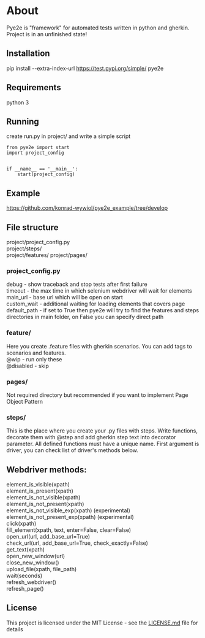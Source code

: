 # About
Pye2e is "framework" for automated tests written in python and gherkin. Project is in an unfinished state! 

## Installation
pip install --extra-index-url https://test.pypi.org/simple/ pye2e

## Requirements
python 3   

## Running
create run.py in project/ and write a simple script

```
from pye2e import start
import project_config


if __name__ == '__main__':
    start(project_config)
```

## Example
https://github.com/konrad-wywiol/pye2e_example/tree/develop

## File structure
project/project_config.py  
project/steps/  
project/features/
project/pages/

### project_config.py
debug - show traceback and stop tests after first failure  
timeout - the max time in which selenium webdriver will wait for elements  
main_url - base url which will be open on start  
custom_wait - additional waiting for loading elements that covers page  
default_path - if set to True then pye2e will try to find the features and steps directories in main folder, on False you can specify direct path  

### feature/
Here you create .feature files with gherkin scenarios. You can add tags to scenarios and features.  
@wip - run only these  
@disabled - skip  

### pages/
Not required directory but recommended if you want to implement Page Object Pattern  

### steps/
This is the place where you create your .py files with steps. Write functions, decorate them with @step and add gherkin step text into decorator parameter. All defined functions must have a unique name. First argument is driver, you can check list of driver's methods below.

## Webdriver methods:
element_is_visible(xpath)  
element_is_present(xpath)  
element_is_not_visible(xpath)  
element_is_not_present(xpath)  
element_is_not_visible_exp(xpath) (experimental)  
element_is_not_present_exp(xpath) (experimental)  
click(xpath)  
fill_element(xpath, text, enter=False, clear=False)  
open_url(url, add_base_url=True)  
check_url(url, add_base_url=True, check_exactly=False)  
get_text(xpath)  
open_new_window(url)  
close_new_window()  
upload_file(xpath, file_path)  
wait(seconds)  
refresh_webdriver()  
refresh_page()  


## License

This project is licensed under the MIT License - see the [LICENSE.md](LICENSE.md) file for details
